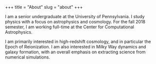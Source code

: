 +++
title = "About"
slug = "about"
+++

I am a senior undergraduate at the University of Pennsylvania. I study physics with a focus on astrophysics and cosmology. For the fall 2018 semester, I am working full-time at the Center for Computational Astrophysics.

I am primarily interested in high-redshift cosmology, and in particular the Epoch of Reionization. I am also interested in Milky Way dynamics and galaxy formation, with an overall emphasis on extracting science from numerical simulations.
